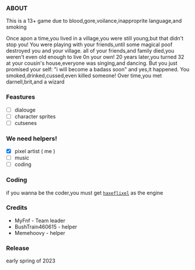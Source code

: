 ### ABOUT

This is a 13+ game due to blood,gore,voilance,inapproprite language,and smoking

Once apon a time,you lived in a village,you were still young,but that didn't stop you!
You were playing with your friends,until some magical poof destroyed you and your village.
all of your friends,and family died,you weren't even old enough to live 0n your own!
20 years later,you turned 32 at your cousin's house,everyone was singing,and dancing.
But you just promised your self: "i will become a badass soon" and yes,it happened.
You smoked,drinked,cussed,even killed someone! Over time,you met darnell,brit,and a wizard

### Feastures

- [ ] dialouge
- [ ] character sprites
- [ ] cutsenes

### We need helpers!

- [x] pixel artist ( me )
- [ ] music
- [ ] coding

### Coding

if you wanna be the coder,you must get [`haxeflixel`](https://haxeflixel.com/) as the engine

### Credits

* MyFnf - Team leader
* BushTrain460615 - helper
* Memehoovy - helper

### Release


early spring of 2023

